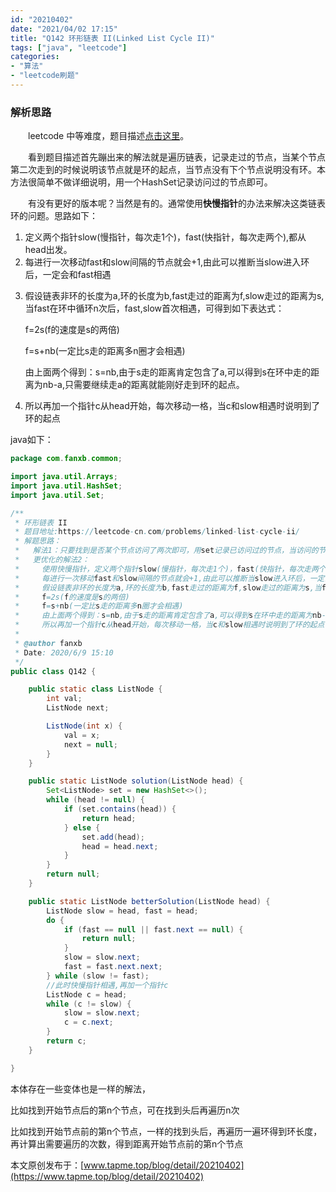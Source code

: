 ```yaml
---
id: "20210402"
date: "2021/04/02 17:15"
title: "Q142 环形链表 II(Linked List Cycle II)"
tags: ["java", "leetcode"]
categories: 
- "算法"
- "leetcode刷题"
---
```


### 解析思路

&emsp;&emsp;leetcode 中等难度，题目描述[点击这里](https://leetcode-cn.com/problems/linked-list-cycle-ii/)。

&emsp;&emsp;看到题目描述首先蹦出来的解法就是遍历链表，记录走过的节点，当某个节点第二次走到的时候说明该节点就是环的起点，当节点没有下个节点说明没有环。本方法很简单不做详细说明，用一个HashSet记录访问过的节点即可。

&emsp;&emsp;有没有更好的版本呢？当然是有的。通常使用**快慢指针**的办法来解决这类链表环的问题。思路如下：

1. 定义两个指针slow(慢指针，每次走1个)，fast(快指针，每次走两个),都从head出发。
2. 每进行一次移动fast和slow间隔的节点就会+1,由此可以推断当slow进入环后，一定会和fast相遇
<!-- readmore -->
3. 假设链表非环的长度为a,环的长度为b,fast走过的距离为f,slow走过的距离为s,当fast在环中循环n次后，fast,slow首次相遇，可得到如下表达式：

    f=2s(f的速度是s的两倍)

    f=s+nb(一定比s走的距离多n圈才会相遇)

    由上面两个得到：s=nb,由于s走的距离肯定包含了a,可以得到s在环中走的距离为nb-a,只需要继续走a的距离就能刚好走到环的起点。
4. 所以再加一个指针c从head开始，每次移动一格，当c和slow相遇时说明到了环的起点


java如下：

```java
package com.fanxb.common;

import java.util.Arrays;
import java.util.HashSet;
import java.util.Set;

/**
 * 环形链表 II
 * 题目地址:https://leetcode-cn.com/problems/linked-list-cycle-ii/
 * 解题思路：
 *   解法1：只要找到是否某个节点访问了两次即可，用set记录已访问过的节点，当访问的节点在set中说明找到了环形链表头，当节点没有下一个节点说明不存在环
 *   更优化的解法2：
 *     使用快慢指针，定义两个指针slow(慢指针，每次走1个)，fast(快指针，每次走两个),都从head出发。
 *     每进行一次移动fast和slow间隔的节点就会+1,由此可以推断当slow进入环后，一定会和fast相遇
 *     假设链表非环的长度为a,环的长度为b,fast走过的距离为f,slow走过的距离为s,当fast在环中循环n次后，fast,slow首次相遇，可得到如下表达式：
 *     f=2s(f的速度是s的两倍)
 *     f=s+nb(一定比s走的距离多n圈才会相遇)
 *     由上面两个得到：s=nb,由于s走的距离肯定包含了a,可以得到s在环中走的距离为nb-a,只需要继续走a的距离就能刚好走到环的起点。
 *     所以再加一个指针c从head开始，每次移动一格，当c和slow相遇时说明到了环的起点
 *
 * @author fanxb
 * Date: 2020/6/9 15:10
 */
public class Q142 {

    public static class ListNode {
        int val;
        ListNode next;

        ListNode(int x) {
            val = x;
            next = null;
        }
    }

    public static ListNode solution(ListNode head) {
        Set<ListNode> set = new HashSet<>();
        while (head != null) {
            if (set.contains(head)) {
                return head;
            } else {
                set.add(head);
                head = head.next;
            }
        }
        return null;
    }

    public static ListNode betterSolution(ListNode head) {
        ListNode slow = head, fast = head;
        do {
            if (fast == null || fast.next == null) {
                return null;
            }
            slow = slow.next;
            fast = fast.next.next;
        } while (slow != fast);
        //此时快慢指针相遇,再加一个指针c
        ListNode c = head;
        while (c != slow) {
            slow = slow.next;
            c = c.next;
        }
        return c;
    }

}

```

本体存在一些变体也是一样的解法，

比如找到开始节点后的第n个节点，可在找到头后再遍历n次

比如找到开始节点前的第n个节点，一样的找到头后，再遍历一遍环得到环长度，再计算出需要遍历的次数，得到距离开始节点前的第n个节点

本文原创发布于：[www.tapme.top/blog/detail/20210402](https://www.tapme.top/blog/detail/20210402)